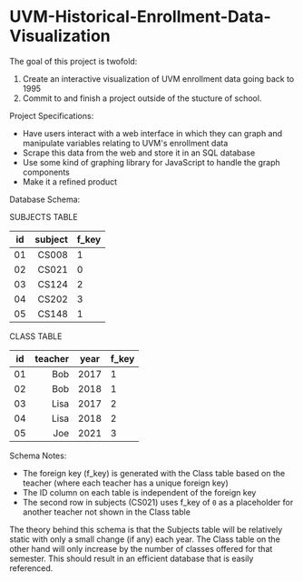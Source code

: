 # UVM-Historical-Enrollment-Data-Visualization

The goal of this project is twofold:
1. Create an interactive visualization of UVM enrollment data going back to 1995
2. Commit to and finish a project outside of the stucture of school.

Project Specifications:
- Have users interact with a web interface in which they can graph and manipulate variables relating to UVM's enrollment data
- Scrape this data from the web and store it in an SQL database
- Use some kind of graphing library for JavaScript to handle the graph components
- Make it a refined product

Database Schema:

SUBJECTS TABLE

| id | subject | f_key |
|----|--------:|-------|
| 01 | CS008   | 1     |    
| 02 | CS021   | 0     |
| 03 | CS124   | 2     |
| 04 | CS202   | 3     |
| 05 | CS148   | 1     |

CLASS TABLE

| id | teacher | year | f_key |
|----|--------:|------|-------|
| 01 | Bob     | 2017 | 1     |
| 02 | Bob     | 2018 | 1     |
| 03 | Lisa    | 2017 | 2     |
| 04 | Lisa    | 2018 | 2     |
| 05 | Joe     | 2021 | 3     |

Schema Notes: 
- The foreign key (f_key) is generated with the Class table based on the teacher (where each teacher has a unique foreign key)
- The ID column on each table is independent of the foreign key
- The second row in subjects (CS021) uses f_key of `0` as a placeholder for another teacher not shown in the Class table

The theory behind this schema is that the Subjects table will be relatively static with only a small change (if any) each year. The Class table on the other hand will only increase by the number of classes offered for that semester. This should result in an efficient database that is easily referenced.
